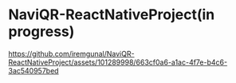 # NaviQR-ReactNativeProject(in progress)



https://github.com/iremgunal/NaviQR-ReactNativeProject/assets/101289998/663cf0a6-a1ac-4f7e-b4c6-3ac540957bed

